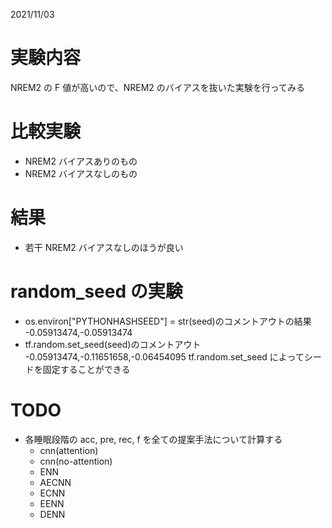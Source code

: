 2021/11/03

# 実験内容

NREM2 の F 値が高いので、NREM2 のバイアスを抜いた実験を行ってみる

# 比較実験

- NREM2 バイアスありのもの
- NREM2 バイアスなしのもの

# 結果

- 若干 NREM2 バイアスなしのほうが良い

# random_seed の実験

- os.environ["PYTHONHASHSEED"] = str(seed)のコメントアウトの結果
  -0.05913474,-0.05913474
- tf.random.set_seed(seed)のコメントアウト
  -0.05913474,-0.11651658,-0.06454095
  tf.random.set_seed によってシードを固定することができる

# TODO

- 各睡眠段階の acc, pre, rec, f を全ての提案手法について計算する
  - cnn(attention)
  - cnn(no-attention)
  - ENN
  - AECNN
  - ECNN
  <!-- - CCNN -->
  - EENN
  - DENN

